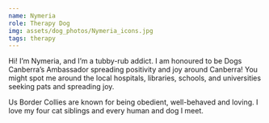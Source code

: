 ```yaml
---
name: Nymeria
role: Therapy Dog
img: assets/dog_photos/Nymeria_icons.jpg
tags: therapy
---
```

Hi! I’m Nymeria, and I’m a tubby-rub addict. I am honoured to be Dogs Canberra’s Ambassador spreading positivity and joy around Canberra! You might spot me around the local hospitals, libraries, schools, and universities seeking pats and spreading joy. 

Us Border Collies are known for being obedient, well-behaved and loving. I love my four cat siblings and every human and dog I meet.
